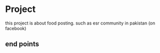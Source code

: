 # Project
 this project is about food posting. such as esr community in pakistan (on facebook)
## end points